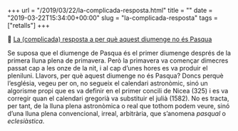 +++
url = "/2019/03/22/la-complicada-resposta.html"
title = ""
date = "2019-03-22T15:34:00+00:00"
slug = "la-complicada-resposta"
tags = ["retalls"]
+++

📎 [La (complicada) resposta a per què aquest diumenge no és Pasqua](https://ara.cat/societat/meteo/complicada-resposta-perque-diumenge-Pasqua_0_2201180059.html)

Se suposa que el diumenge de Pasqua és el primer diumenge després de la primera lluna plena de primavera. Però la primavera va començar dimecres passat cap a les onze de la nit, i al cap d’unes hores es va produir el pleniluni. Llavors, per què aquest diumenge no és Pasqua? Doncs perquè l’església, vegeu per on, no segueix el calendari astronòmic, sinó un algorisme propi que es va definir en el primer concili de Nicea (325) i es va corregir quan el calendari gregorià va substituir el julià (1582). No es tracta, per tant, de la lluna plena astronòmica o real que tothom podem veure, sinó d’una lluna plena convencional, irreal, arbitrària, que s’anomena *pasqual* o *eclesiàstica*.